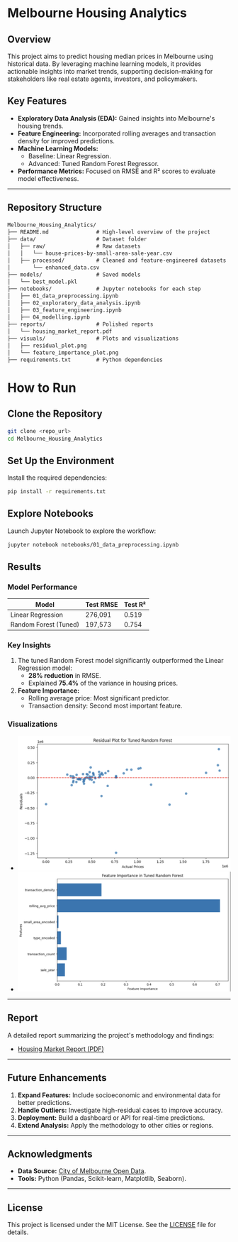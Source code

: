 # Melbourne Housing Analytics

## Overview
This project aims to predict housing median prices in Melbourne using historical data. By leveraging machine learning models, it provides actionable insights into market trends, supporting decision-making for stakeholders like real estate agents, investors, and policymakers.

## Key Features
- **Exploratory Data Analysis (EDA):** Gained insights into Melbourne's housing trends.
- **Feature Engineering:** Incorporated rolling averages and transaction density for improved predictions.
- **Machine Learning Models:**
  - Baseline: Linear Regression.
  - Advanced: Tuned Random Forest Regressor.
- **Performance Metrics:** Focused on RMSE and R² scores to evaluate model effectiveness.

---

## Repository Structure
```plaintext
Melbourne_Housing_Analytics/
├── README.md               # High-level overview of the project
├── data/                   # Dataset folder
│   ├── raw/                # Raw datasets
│   │   └── house-prices-by-small-area-sale-year.csv
│   ├── processed/          # Cleaned and feature-engineered datasets
│       └── enhanced_data.csv
├── models/                 # Saved models
│   └── best_model.pkl
├── notebooks/              # Jupyter notebooks for each step
│   ├── 01_data_preprocessing.ipynb
│   ├── 02_exploratory_data_analysis.ipynb
│   ├── 03_feature_engineering.ipynb
│   ├── 04_modelling.ipynb
├── reports/                # Polished reports
│   └── housing_market_report.pdf
├── visuals/                # Plots and visualizations
│   ├── residual_plot.png
│   └── feature_importance_plot.png
├── requirements.txt        # Python dependencies

```

# How to Run

## Clone the Repository
```bash
git clone <repo_url>
cd Melbourne_Housing_Analytics
```
## Set Up the Environment
Install the required dependencies:
```bash
pip install -r requirements.txt
```
## Explore Notebooks
Launch Jupyter Notebook to explore the workflow:
```bash
jupyter notebook notebooks/01_data_preprocessing.ipynb
```

## Results

### Model Performance
| **Model**              | **Test RMSE** | **Test R²** |
|-------------------------|---------------|-------------|
| Linear Regression       | 276,091       | 0.519       |
| Random Forest (Tuned)   | 197,573       | 0.754       |

### Key Insights
1. The tuned Random Forest model significantly outperformed the Linear Regression model:
   - **28% reduction** in RMSE.
   - Explained **75.4%** of the variance in housing prices.
2. **Feature Importance:**
   - Rolling average price: Most significant predictor.
   - Transaction density: Second most important feature.

### Visualizations
- ![Residual Plot](visuals/residual_plot.png)
- ![Feature Importance](visuals/feature_importance_plot.png)

---

## Report
A detailed report summarizing the project's methodology and findings:
- [Housing Market Report (PDF)](reports/housing_market_report.pdf)

---

## Future Enhancements
1. **Expand Features:** Include socioeconomic and environmental data for better predictions.
2. **Handle Outliers:** Investigate high-residual cases to improve accuracy.
3. **Deployment:** Build a dashboard or API for real-time predictions.
4. **Extend Analysis:** Apply the methodology to other cities or regions.

---

## Acknowledgments
- **Data Source:** [City of Melbourne Open Data](https://data.melbourne.vic.gov.au).
- **Tools:** Python (Pandas, Scikit-learn, Matplotlib, Seaborn).

---

## License
This project is licensed under the MIT License. See the [LICENSE](LICENSE) file for details.

